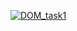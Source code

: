 [![DOM_task1](https://github.com/dim4ik1985/DOM_task1/actions/workflows/web.yml/badge.svg?event=status)](https://github.com/dim4ik1985/DOM_task1/actions/workflows/web.yml)
